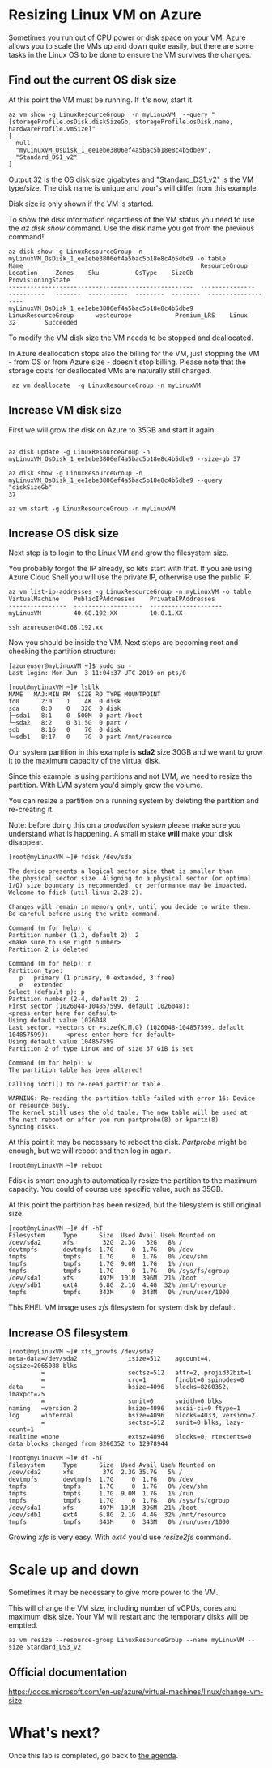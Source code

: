 Resizing Linux VM on Azure
==

Sometimes you run out of CPU power or disk space on your VM. Azure allows you to scale the VMs up and down quite easily, but there are some tasks in the Linux OS to be done to ensure the VM survives the changes.

Find out the current OS disk size
--

At this point the VM must be running. If it's now, start it.

```
az vm show -g LinuxResourceGroup  -n myLinuxVM  --query "[storageProfile.osDisk.diskSizeGb, storageProfile.osDisk.name, hardwareProfile.vmSize]"
[
  null,
  "myLinuxVM_OsDisk_1_ee1ebe3806ef4a5bac5b18e8c4b5dbe9",
  "Standard_DS1_v2"
]
```

Output 32 is the OS disk size gigabytes and "Standard_DS1_v2" is the VM type/size. The disk name is unique and your's will differ from this example.

Disk size is only shown if the VM is started.

To show the disk information regardless of the VM status you need to use the *az disk show* command. Use the disk name you got from the previous command!

```
az disk show -g LinuxResourceGroup -n myLinuxVM_OsDisk_1_ee1ebe3806ef4a5bac5b18e8c4b5dbe9 -o table
Name                                                 ResourceGroup           Location     Zones    Sku          OsType    SizeGb    ProvisioningState
---------------------------------------------------  ---------------         ----------   -------  -----------  --------  --------  -------------------
myLinuxVM_OsDisk_1_ee1ebe3806ef4a5bac5b18e8c4b5dbe9  LinuxResourceGroup      westeurope            Premium_LRS    Linux     32        Succeeded
```

To modify the VM disk size the VM needs to be stopped and deallocated. 

In Azure deallocation stops also the billing for the VM, just stopping the VM - from OS or from Azure size - doesn't stop billing. Please note that the storage costs for deallocated VMs are naturally still charged.

```
 az vm deallocate  -g LinuxResourceGroup -n myLinuxVM
```

Increase VM disk size
--
First we will grow the disk on Azure to 35GB and start it again:
```

az disk update -g LinuxResourceGroup -n myLinuxVM_OsDisk_1_ee1ebe3806ef4a5bac5b18e8c4b5dbe9 --size-gb 37
 
az disk show -g LinuxResourceGroup -n myLinuxVM_OsDisk_1_ee1ebe3806ef4a5bac5b18e8c4b5dbe9 --query "diskSizeGb"
37

az vm start -g LinuxResourceGroup -n myLinuxVM
```

Increase OS disk size
---

Next step is to login to the Linux VM and grow the filesystem size. 

You probably forgot the IP already, so lets start with that. If you are using Azure Cloud Shell you will use the private IP, otherwise use the public IP.

```
az vm list-ip-addresses -g LinuxResourceGroup -n myLinuxVM -o table
VirtualMachine    PublicIPAddresses    PrivateIPAddresses
----------------  -------------------  --------------------
myLinuxVM         40.68.192.XX         10.0.1.XX

ssh azureuser@40.68.192.xx
```

Now you should be inside the VM. Next steps are becoming root and checking the partition structure:
```
[azureuser@myLinuxVM ~]$ sudo su -
Last login: Mon Jun  3 11:04:37 UTC 2019 on pts/0

[root@myLinuxVM ~]# lsblk
NAME   MAJ:MIN RM  SIZE RO TYPE MOUNTPOINT
fd0      2:0    1    4K  0 disk
sda      8:0    0   32G  0 disk
├─sda1   8:1    0  500M  0 part /boot
└─sda2   8:2    0 31.5G  0 part /
sdb      8:16   0    7G  0 disk
└─sdb1   8:17   0    7G  0 part /mnt/resource
```

Our system partition in this example is **sda2** size 30GB and we want to grow it to the maximum capacity of the virtual disk.

Since this example is using partitions and not LVM, we need to resize the partition. With LVM system you'd simply grow the volume.

You can resize a partition on a running system by deleting the partition and re-creating it.

Note: before doing this on a *production system* please make sure you understand what is happening. A small mistake **will** make your disk disappear.

```
[root@myLinuxVM ~]# fdisk /dev/sda

The device presents a logical sector size that is smaller than
the physical sector size. Aligning to a physical sector (or optimal
I/O) size boundary is recommended, or performance may be impacted.
Welcome to fdisk (util-linux 2.23.2).

Changes will remain in memory only, until you decide to write them.
Be careful before using the write command.

Command (m for help): d
Partition number (1,2, default 2): 2                                              <make sure to use right number>
Partition 2 is deleted

Command (m for help): n
Partition type:
   p   primary (1 primary, 0 extended, 3 free)
   e   extended
Select (default p): p
Partition number (2-4, default 2): 2
First sector (1026048-104857599, default 1026048):                                <press enter here for default>
Using default value 1026048
Last sector, +sectors or +size{K,M,G} (1026048-104857599, default 104857599):     <press enter here for default>
Using default value 104857599
Partition 2 of type Linux and of size 37 GiB is set

Command (m for help): w
The partition table has been altered!

Calling ioctl() to re-read partition table.

WARNING: Re-reading the partition table failed with error 16: Device or resource busy.
The kernel still uses the old table. The new table will be used at
the next reboot or after you run partprobe(8) or kpartx(8)
Syncing disks.

```
At this point it may be necessary to reboot the disk. *Partprobe* might be enough, but we will reboot and then log in again.
```
[root@myLinuxVM ~]# reboot
```


Fdisk is smart enough to automatically resize the partition to the maximum capacity. You could of course use specific value, such as 35GB.

At this point the partition has been resized, but the filesystem is still original size.

```
[root@myLinuxVM ~]# df -hT
Filesystem     Type      Size  Used Avail Use% Mounted on
/dev/sda2      xfs        32G  2.3G   32G   8% /
devtmpfs       devtmpfs  1.7G     0  1.7G   0% /dev
tmpfs          tmpfs     1.7G     0  1.7G   0% /dev/shm
tmpfs          tmpfs     1.7G  9.0M  1.7G   1% /run
tmpfs          tmpfs     1.7G     0  1.7G   0% /sys/fs/cgroup
/dev/sda1      xfs       497M  101M  396M  21% /boot
/dev/sdb1      ext4      6.8G  2.1G  4.4G  32% /mnt/resource
tmpfs          tmpfs     343M     0  343M   0% /run/user/1000
```

This RHEL VM image uses *xfs* filesystem for system disk by default.

Increase OS filesystem
--


```
[root@myLinuxVM ~]# xfs_growfs /dev/sda2
meta-data=/dev/sda2              isize=512    agcount=4, agsize=2065088 blks
         =                       sectsz=512   attr=2, projid32bit=1
         =                       crc=1        finobt=0 spinodes=0
data     =                       bsize=4096   blocks=8260352, imaxpct=25
         =                       sunit=0      swidth=0 blks
naming   =version 2              bsize=4096   ascii-ci=0 ftype=1
log      =internal               bsize=4096   blocks=4033, version=2
         =                       sectsz=512   sunit=0 blks, lazy-count=1
realtime =none                   extsz=4096   blocks=0, rtextents=0
data blocks changed from 8260352 to 12978944

[root@myLinuxVM ~]# df -hT
Filesystem     Type      Size  Used Avail Use% Mounted on
/dev/sda2      xfs        37G  2.3G 35.7G   5% /
devtmpfs       devtmpfs  1.7G     0  1.7G   0% /dev
tmpfs          tmpfs     1.7G     0  1.7G   0% /dev/shm
tmpfs          tmpfs     1.7G  9.0M  1.7G   1% /run
tmpfs          tmpfs     1.7G     0  1.7G   0% /sys/fs/cgroup
/dev/sda1      xfs       497M  101M  396M  21% /boot
/dev/sdb1      ext4      6.8G  2.1G  4.4G  32% /mnt/resource
tmpfs          tmpfs     343M     0  343M   0% /run/user/1000
```
Growing *xfs* is very easy. With *ext4* you'd use *resize2fs* command.


Scale up and down
===

Sometimes it may be necessary to give more power to the VM. 

This will change the VM size, including number of vCPUs, cores and maximum disk size. Your VM will restart and the temporary disks will be emptied.

```
az vm resize --resource-group LinuxResourceGroup --name myLinuxVM --size Standard_DS3_v2

```






Official documentation
--
https://docs.microsoft.com/en-us/azure/virtual-machines/linux/change-vm-size

What's next?
===

Once this lab is completed, go back to [the agenda](README.md).
